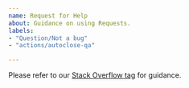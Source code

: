 ```yaml
---
name: Request for Help
about: Guidance on using Requests.
labels:
- "Question/Not a bug"
- "actions/autoclose-qa"

---
```


Please refer to our [Stack Overflow tag](https://stackoverflow.com/questions/tagged/python-requests) for guidance.

